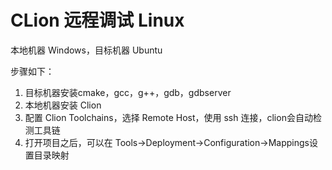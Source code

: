# CLion 远程调试 Linux

本地机器 Windows，目标机器 Ubuntu

步骤如下：

1. 目标机器安装cmake，gcc，g++，gdb，gdbserver
2. 本地机器安装 Clion
3. 配置 Clion Toolchains，选择 Remote Host，使用 ssh 连接，clion会自动检测工具链
4. 打开项目之后，可以在 Tools->Deployment->Configuration->Mappings设置目录映射
